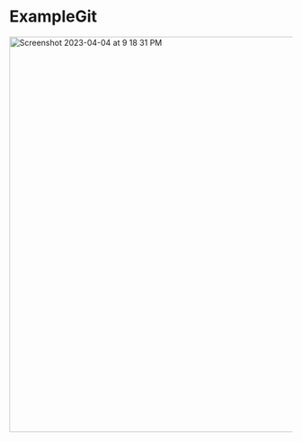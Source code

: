 # ExampleGit
 
<img width="703" alt="Screenshot 2023-04-04 at 9 18 31 PM" src="https://user-images.githubusercontent.com/70977970/229964120-b8041192-113c-4074-8b2f-9987c37211d1.png">
